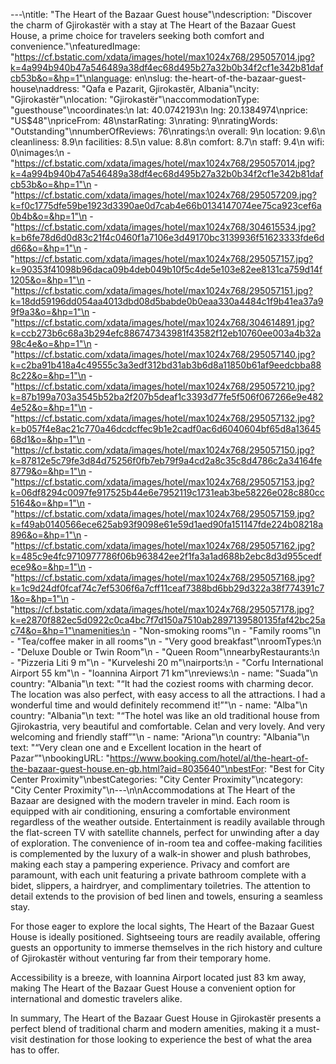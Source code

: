 ---\ntitle: "The Heart of the Bazaar Guest house"\ndescription: "Discover the charm of Gjirokastër with a stay at The Heart of the Bazaar Guest House, a prime choice for travelers seeking both comfort and convenience."\nfeaturedImage: "https://cf.bstatic.com/xdata/images/hotel/max1024x768/295057014.jpg?k=4a994b940b47a546489a38df4ec68d495b27a32b0b34f2cf1e342b81dafcb53b&o=&hp=1"\nlanguage: en\nslug: the-heart-of-the-bazaar-guest-house\naddress: "Qafa e Pazarit, Gjirokastër, Albania"\ncity: "Gjirokastër"\nlocation: "Gjirokastër"\naccommodationType: "guesthouse"\ncoordinates:\n  lat: 40.0742193\n  lng: 20.1384974\nprice: "US$48"\npriceFrom: 48\nstarRating: 3\nrating: 9\nratingWords: "Outstanding"\nnumberOfReviews: 76\nratings:\n  overall: 9\n  location: 9.6\n  cleanliness: 8.9\n  facilities: 8.5\n  value: 8.8\n  comfort: 8.7\n  staff: 9.4\n  wifi: 0\nimages:\n  - "https://cf.bstatic.com/xdata/images/hotel/max1024x768/295057014.jpg?k=4a994b940b47a546489a38df4ec68d495b27a32b0b34f2cf1e342b81dafcb53b&o=&hp=1"\n  - "https://cf.bstatic.com/xdata/images/hotel/max1024x768/295057209.jpg?k=f0c1775dfe59be1923d3390ae0d7cab4e66b0134147074ee75ca923cef6a0b4b&o=&hp=1"\n  - "https://cf.bstatic.com/xdata/images/hotel/max1024x768/304615534.jpg?k=b6fe78d6d0d83c21f4c0460f1a7106e3d49170bc3139936f51623333fde6dd66&o=&hp=1"\n  - "https://cf.bstatic.com/xdata/images/hotel/max1024x768/295057157.jpg?k=90353f41098b96daca09b4deb049b10f5c4de5e103e82ee8131ca759d14f1205&o=&hp=1"\n  - "https://cf.bstatic.com/xdata/images/hotel/max1024x768/295057151.jpg?k=18dd59196dd054aa4013dbd08d5babde0b0eaa330a4484c1f9b41ea37a99f9a3&o=&hp=1"\n  - "https://cf.bstatic.com/xdata/images/hotel/max1024x768/304614891.jpg?k=ccb273b6c68a3b294efc886747343981f43582f12eb10760ee003a4b32a98c4e&o=&hp=1"\n  - "https://cf.bstatic.com/xdata/images/hotel/max1024x768/295057140.jpg?k=c2ba91b418a4c49555c3a3edf312bd31ab3b6d8a11850b61af9eedcbba888c22&o=&hp=1"\n  - "https://cf.bstatic.com/xdata/images/hotel/max1024x768/295057210.jpg?k=87b199a703a3545b52ba2f207b5deaf1c3393d77fe5f506f067266e9e4824e52&o=&hp=1"\n  - "https://cf.bstatic.com/xdata/images/hotel/max1024x768/295057132.jpg?k=b057f4e8ac21c770a46dcdcffec9b1e2cadf0ac6d6040604bf65d8a1364568d1&o=&hp=1"\n  - "https://cf.bstatic.com/xdata/images/hotel/max1024x768/295057150.jpg?k=87812e5c79fe3d84d75256f0fb7eb79f9a4cd2a8c35c8d4786c2a34164fe8779&o=&hp=1"\n  - "https://cf.bstatic.com/xdata/images/hotel/max1024x768/295057153.jpg?k=06df8294c0097fe917525b44e6e7952119c1731eab3be58226e028c880cc5164&o=&hp=1"\n  - "https://cf.bstatic.com/xdata/images/hotel/max1024x768/295057159.jpg?k=f49ab0140566ece625ab93f9098e61e59d1aed90fa151147fde224b08218a896&o=&hp=1"\n  - "https://cf.bstatic.com/xdata/images/hotel/max1024x768/295057162.jpg?k=485c9e4fc9710977786f06b963842ee2f1fa3a1ad688b2ebc8d3d955cedfece9&o=&hp=1"\n  - "https://cf.bstatic.com/xdata/images/hotel/max1024x768/295057168.jpg?k=1c9d24df0fcaf74c7ef5306f6a7cff11ceaf7388bd6bb29d322a38f774391c71&o=&hp=1"\n  - "https://cf.bstatic.com/xdata/images/hotel/max1024x768/295057178.jpg?k=e2870f882ec5d0922c0ca4bc7f7d150a7510ab2897139580135faf42bc25ac74&o=&hp=1"\namenities:\n  - "Non-smoking rooms"\n  - "Family rooms"\n  - "Tea/coffee maker in all rooms"\n  - "Very good breakfast"\nroomTypes:\n  - "Deluxe Double or Twin Room"\n  - "Queen Room"\nnearbyRestaurants:\n  - "Pizzeria Liti 9 m"\n  - "Kurveleshi 20 m"\nairports:\n  - "Corfu International Airport 55 km"\n  - "Ioannina Airport 71 km"\nreviews:\n  - name: "Suada"\n    country: "Albania"\n    text: "“It had the coziest rooms with charming decor.
The location was also perfect, with easy access to all the attractions. I had a wonderful time and would definitely recommend it!”"\n  - name: "Alba"\n    country: "Albania"\n    text: "“The hotel was like an old traditional house from Gjirokastria, very beautiful and comfortable. Celan and very lovely. And very welcoming and friendly staff”"\n  - name: "Ariona"\n    country: "Albania"\n    text: "“Very clean one and e Excellent location in the heart of Pazar”"\nbookingURL: "https://www.booking.com/hotel/al/the-heart-of-the-bazaar-guest-house.en-gb.html?aid=8035640"\nbestFor: "Best for City Center Proximity"\nbestCategories: "City Center Proximity"\ncategory: "City Center Proximity"\n---\n\nAccommodations at The Heart of the Bazaar are designed with the modern traveler in mind. Each room is equipped with air conditioning, ensuring a comfortable environment regardless of the weather outside. Entertainment is readily available through the flat-screen TV with satellite channels, perfect for unwinding after a day of exploration. The convenience of in-room tea and coffee-making facilities is complemented by the luxury of a walk-in shower and plush bathrobes, making each stay a pampering experience. Privacy and comfort are paramount, with each unit featuring a private bathroom complete with a bidet, slippers, a hairdryer, and complimentary toiletries. The attention to detail extends to the provision of bed linen and towels, ensuring a seamless stay.

For those eager to explore the local sights, The Heart of the Bazaar Guest House is ideally positioned. Sightseeing tours are readily available, offering guests an opportunity to immerse themselves in the rich history and culture of Gjirokastër without venturing far from their temporary home.

Accessibility is a breeze, with Ioannina Airport located just 83 km away, making The Heart of the Bazaar Guest House a convenient option for international and domestic travelers alike.

In summary, The Heart of the Bazaar Guest House in Gjirokastër presents a perfect blend of traditional charm and modern amenities, making it a must-visit destination for those looking to experience the best of what the area has to offer.